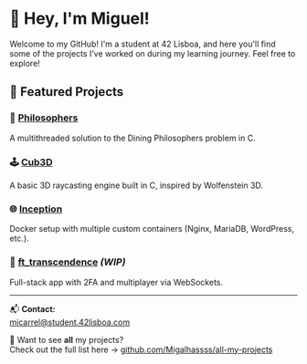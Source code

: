 # 👋 Hey, I'm Miguel!

Welcome to my GitHub! I'm a student at 42 Lisboa, and here you'll find some of the projects I’ve worked on during my learning journey. Feel free to explore!

## 🚀 Featured Projects

### 🧠 [Philosophers](https://github.com/Migalhassss/Philosophers)  
A multithreaded solution to the Dining Philosophers problem in C.

### 🕹️ [Cub3D](https://github.com/Migalhassss/Cub3d)  
A basic 3D raycasting engine built in C, inspired by Wolfenstein 3D.

### 🌐 [Inception](https://github.com/Migalhassss/Inception)  
Docker setup with multiple custom containers (Nginx, MariaDB, WordPress, etc.).

### 🔐 [ft_transcendence](https://github.com/Migalhassss/ft_transcendence) *(WIP)*  
Full-stack app with 2FA and multiplayer via WebSockets.

---

📬 **Contact:**  
[micarrel@student.42lisboa.com](mailto:micarrel@student.42lisboa.com)

🔎 Want to see **all** my projects?  
Check out the full list here → [github.com/Migalhassss/all-my-projects](https://github.com/Migalhassss/all-my-projects)
